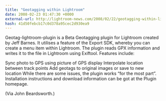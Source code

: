 ```yaml
---
title: "Geotagging within Lightroom"
date: 2008-02-23 01:47:30 +0000
external-url: http://lightroom-news.com/2008/02/22/geotagging-within-lightroom/
hash: 41d50febcb17c0d378a95cec2d930ea9
---
```


Geotag-lightroom-plugin is a Beta Geotagging plugin for Lightroom created by Jeff Barnes. It utilises a feature of the Export SDK, whereby you can create a menu item within Lightroom. The plugin reads GPX information and writes it to the file in Lightroom using Exiftool.
Features include:

Sync photo to GPS using picture of GPS display
Interpolate location between track points
Add geotags to original images or save to new location
While there are some issues, the plugin works “for the most part”. Installation instructions and download information can be got at the Plugin homepage.

(Via John Beardsworth.)


